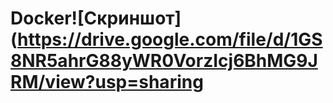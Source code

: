 # Docker![Скриншот](https://drive.google.com/file/d/1GS8NR5ahrG88yWR0VorzIcj6BhMG9JRM/view?usp=sharing